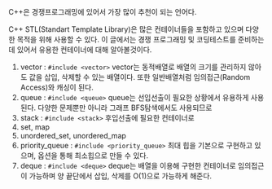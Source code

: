 C++은 경쟁프로그래밍에 있어서 가장 많이 추천이 되는 언어다.

C++ STL(Standart Template Library)은 많은 컨테이너들을 포함하고 있으며 다양한 목적을 위해 사용할 수 있다. 이 글에서는 경쟁 프로그래밍 및 코딩테스트를 준비하는데 있어서 유용한 컨테이너에 대해 알아볼것이다.

1. vector :  `#include <vector>` vector는 동적배열로 배열의 크기를 관리하지 않아도 값을 삽입, 삭제할 수 있는 배열이다. 또한 일반배열처럼 임의접근(Random Access)와 캐싱이 된다.
3. queue : `#include <queue>` queue는 선입선출이 필요한 상황에서 유용하게 사용된다. 다양한 문제뿐만 아니라 그래프 BFS탐색에서도 사용되므로 
4. stack : `#include <stack>` 후입선출에 필요한 컨테이너로 
5. set, map
6. unordered_set, unordered_map 
7. priority_queue : `#include <priority_queue>` 최대 힙을 기본으로 구현하고 있으며, 옵션을 통해 최소힙으로 만들 수 있다. 
8. deque : `#include <deque>` deque는 배열을 이용해 구현한 컨테이너로 임의접근이 가능하며 양 끝단에서 삽입, 삭제를 O(1)으로 가능하게 해준다. 